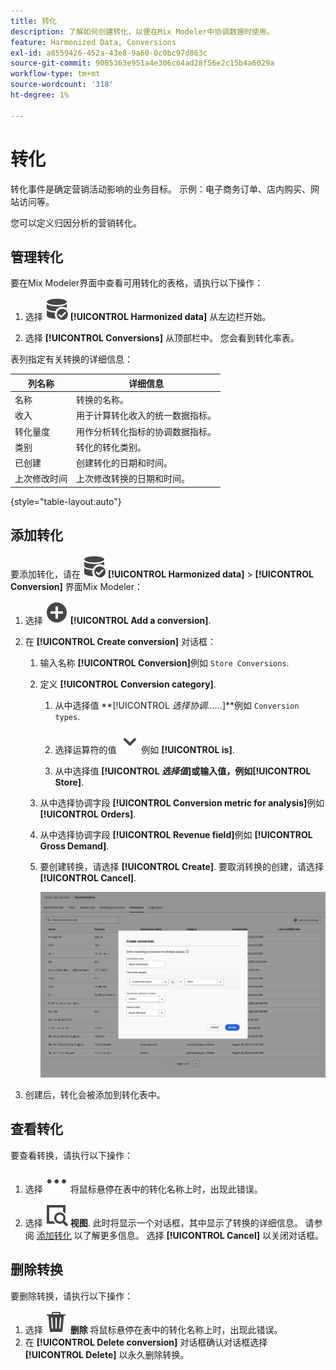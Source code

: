 ```yaml
---
title: 转化
description: 了解如何创建转化，以便在Mix Modeler中协调数据时使用。
feature: Harmonized Data, Conversions
exl-id: a8559426-452a-43e8-9a60-0c0bc97d863c
source-git-commit: 9085363e951a4e306c64ad28f56e2c15b4a6029a
workflow-type: tm+mt
source-wordcount: '318'
ht-degree: 1%

---
```


# 转化

转化事件是确定营销活动影响的业务目标。 示例：电子商务订单、店内购买、网站访问等。

您可以定义归因分析的营销转化。

## 管理转化

要在Mix Modeler界面中查看可用转化的表格，请执行以下操作：

1. 选择 ![数据搜索](/help/assets//icons/DataCheck.svg) **[!UICONTROL Harmonized data]** 从左边栏开始。

1. 选择 **[!UICONTROL Conversions]** 从顶部栏中。 您会看到转化率表。

表列指定有关转换的详细信息：

| 列名称 | 详细信息 |
| --- | ---|
| 名称 | 转换的名称。 |
| 收入 | 用于计算转化收入的统一数据指标。 |
| 转化量度 | 用作分析转化指标的协调数据指标。 |
| 类别 | 转化的转化类别。 |
| 已创建 | 创建转化的日期和时间。 |
| 上次修改时间 | 上次修改转换的日期和时间。 |

{style="table-layout:auto"}

## 添加转化

要添加转化，请在 ![数据搜索](/help/assets//icons/DataCheck.svg) **[!UICONTROL Harmonized data]** > **[!UICONTROL Conversion]** 界面Mix Modeler：

1. 选择 ![添加](/help/assets//icons/AddCircle.svg) **[!UICONTROL Add a conversion]**.

1. 在 **[!UICONTROL Create conversion]** 对话框：

   1. 输入名称 **[!UICONTROL Conversion]**&#x200B;例如 `Store Conversions`.

   1. 定义 **[!UICONTROL Conversion category]**.

      1. 从中选择值 **[!UICONTROL *选择协调……*]**例如 `Conversion types`.

      1. 选择运算符的值 ![V形](/help/assets//icons/ChevronDown.svg)例如 **[!UICONTROL is]**.

      1. 从中选择值 **[!UICONTROL *选择值&#x200B;*]**或输入值，例如&#x200B;**[!UICONTROL Store]**.

   1. 从中选择协调字段 **[!UICONTROL Conversion metric for analysis]**&#x200B;例如 **[!UICONTROL Orders]**.

   1. 从中选择协调字段 **[!UICONTROL Revenue field]**&#x200B;例如 **[!UICONTROL Gross Demand]**.

   1. 要创建转换，请选择 **[!UICONTROL Create]**. 要取消转换的创建，请选择 **[!UICONTROL Cancel]**.

      ![替换文本](/help/assets//create-conversion.png)

1. 创建后，转化会被添加到转化表中。


## 查看转化

要查看转换，请执行以下操作：

1. 选择 ![更多](/help/assets//icons/More.svg) 将鼠标悬停在表中的转化名称上时，出现此错误。

1. 选择 ![视图](/help/assets//icons/ViewDetail.svg) **视图**. 此时将显示一个对话框，其中显示了转换的详细信息。 请参阅 [添加转化](#add-a-conversion) 以了解更多信息。 选择 **[!UICONTROL Cancel]** 以关闭对话框。


## 删除转换

要删除转换，请执行以下操作：

1. 选择 ![删除](/help/assets//icons/Delete.svg) **删除** 将鼠标悬停在表中的转化名称上时，出现此错误。
1. 在 **[!UICONTROL Delete conversion]** 对话框确认对话框选择 **[!UICONTROL Delete]** 以永久删除转换。
